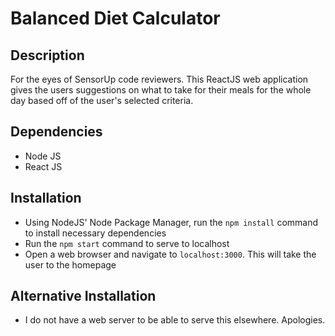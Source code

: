 # Balanced Diet Calculator
## Description
For the eyes of SensorUp code reviewers. This ReactJS web application gives the users suggestions on what to take for their meals for the whole day based off of the user's selected criteria.

## Dependencies
- Node JS
- React JS

## Installation
- Using NodeJS' Node Package Manager, run the `npm install` command to install necessary dependencies
- Run the `npm start` command to serve to localhost
- Open a web browser and navigate to `localhost:3000`. This will take the user to the homepage

## Alternative Installation
- I do not have a web server to be able to serve this elsewhere. Apologies.
